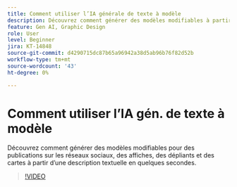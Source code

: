 ```yaml
---
title: Comment utiliser l’IA générale de texte à modèle
description: Découvrez comment générer des modèles modifiables à partir d’une description de texte en quelques secondes
feature: Gen AI, Graphic Design
role: User
level: Beginner
jira: KT-14848
source-git-commit: d4290715dc87b65a96942a38d5ab96b76f82d52b
workflow-type: tm+mt
source-wordcount: '43'
ht-degree: 0%

---
```


# Comment utiliser l’IA gén. de texte à modèle

Découvrez comment générer des modèles modifiables pour des publications sur les réseaux sociaux, des affiches, des dépliants et des cartes à partir d’une description textuelle en quelques secondes.

>[!VIDEO](https://video.tv.adobe.com/v/3427022?quality=12&learn=on&hidetitle=true)
